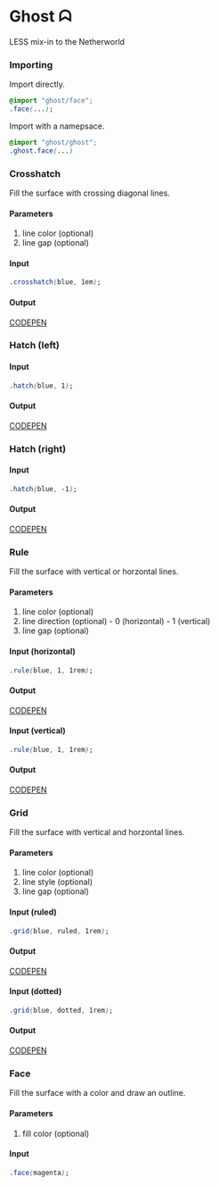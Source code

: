 Ghost ᗣ
=======

LESS mix-in to the Netherworld

### Importing
Import directly.
```css
@import "ghost/face";
.face(...);
```

Import with a namepsace.
```css
@import "ghost/ghost";
.ghost.face(...)
```

### Crosshatch
Fill the surface with crossing diagonal lines.

#### Parameters
  1. line color (optional)
  1. line gap (optional)

#### Input
```css
.crosshatch(blue, 1em);
```

#### Output
[CODEPEN](http://s.codepen.io/tappily/debug/EyJEOj#crosshatch)

### Hatch (left)

#### Input
```css
.hatch(blue, 1);
```

#### Output
[CODEPEN](http://s.codepen.io/tappily/debug/EyJEOj#hatch-left)

### Hatch (right)

#### Input
```css
.hatch(blue, -1);
```

#### Output
[CODEPEN](http://s.codepen.io/tappily/debug/EyJEOj#hatch-right)

### Rule
Fill the surface with vertical or horzontal lines.

#### Parameters
  1. line color (optional)
  1. line direction (optional)
    - 0 (horizontal)
    - 1 (vertical)
  1. line gap (optional)

#### Input (horizontal)
```css
.rule(blue, 1, 1rem);
```

#### Output
[CODEPEN](http://s.codepen.io/tappily/debug/EyJEOj#rule-horizontal)

#### Input (vertical)
```css
.rule(blue, 1, 1rem);
```

#### Output
[CODEPEN](http://s.codepen.io/tappily/debug/EyJEOj#rule-vertical)

### Grid
Fill the surface with vertical and horzontal lines.

#### Parameters
  1. line color (optional)
  1. line style (optional)
  1. line gap (optional)

#### Input (ruled)
```css
.grid(blue, ruled, 1rem);
```

#### Output
[CODEPEN](http://s.codepen.io/tappily/debug/EyJEOjgrid-ruled)

#### Input (dotted)

```css
.grid(blue, dotted, 1rem);
```

#### Output
[CODEPEN](http://s.codepen.io/tappily/debug/EyJEOjgrid-dotted)

### Face
Fill the surface with a color and draw an outline.

#### Parameters
  1. fill color (optional)

#### Input
```css
.face(magenta);
```


